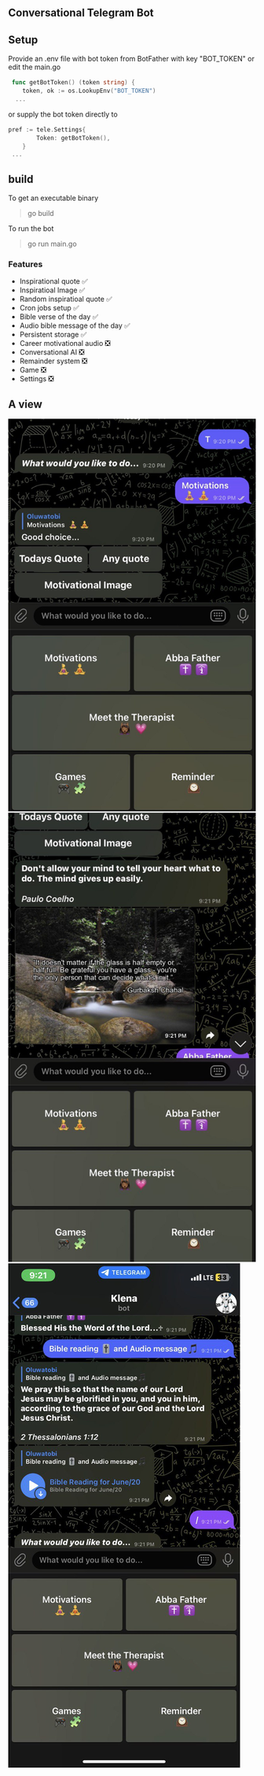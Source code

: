 ## Conversational Telegram Bot
## Setup
Provide an .env file with bot token from BotFather with key "BOT_TOKEN" or edit the main.go
```go
 func getBotToken() (token string) {
	token, ok := os.LookupEnv("BOT_TOKEN")
  ...
```

or supply the bot token directly to
```go
pref := tele.Settings{
		Token: getBotToken(),
	}
 ...
 ```

##  build
To get an executable binary
> go build

To run the bot
> go run main.go

### Features

- Inspirational quote ✅
- Inspiratioal Image ✅
- Random inspiratioal quote ✅
- Cron jobs setup ✅
- Bible verse of the day ✅
- Audio bible message of the day ✅
- Persistent storage ✅
- Career motivational audio ❎
- Conversational AI ❎
- Remainder system ❎
- Game ❎
- Settings ❎

##  A view
![a](./images/b)
![a](./images/d)
![a](./images/a)


